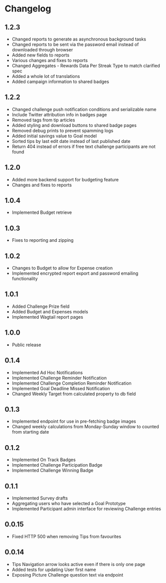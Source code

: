
Changelog
=========

1.2.3
-----

- Changed reports to generate as asynchronous background tasks
- Changed reports to be sent via the password email instead of downloaded through browser
- Added new fields to reports
- Various changes and fixes to reports
- Changed Aggregates - Rewards Data Per Streak Type to match clarified spec
- Added a whole lot of translations
- Added campaign information to shared badges

1.2.2
-----

- Changed challenge push notification conditions and serializable name
- Include Twitter attribution info in badges page
- Removed tags from tip articles
- Added styling and download buttons to shared badge pages
- Removed debug prints to prevent spamming logs
- Added initial savings value to Goal model
- Sorted tips by last edit date instead of last published date
- Return 404 instead of errors if free text challenge participants are not found

1.2.0
-----

- Added more backend support for budgeting feature
- Changes and fixes to reports

1.0.4
-----

- Implemented Budget retrieve

1.0.3
-----

- Fixes to reporting and zipping

1.0.2
-----

- Changes to Budget to allow for Expense creation
- Implemented encrypted report export and password emailing functionality

1.0.1
-----

- Added Challenge Prize field
- Added Budget and Expenses models
- Implemented Wagtail report pages

1.0.0
-----

- Public release

0.1.4
-----

- Implemented Ad Hoc Notifications
- Implemented Challenge Reminder Notification
- Implemented Challenge Completion Reminder Notification
- Implemented Goal Deadline Missed Notification
- Changed Weekly Target from calculated property to db field

0.1.3
-----

- Implemented endpoint for use in pre-fetching badge images
- Changed weekly calculations from Monday-Sunday window to counted from starting date

0.1.2
-----

- Implemented On Track Badges
- Implemented Challenge Participation Badge
- Implemented Challenge Winning Badge

0.1.1
-----

- Implemented Survey drafts
- Aggregating users who have selected a Goal Prototype 
- Implemented Participant admin interface for reviewing Challenge entries

0.0.15
------

- Fixed HTTP 500 when removing Tips from favourites

0.0.14
------

- Tips Navigation arrow looks active even if there is only one page
- Added tests for updating User first name
- Exposing Picture Challenge question text via endpoint
